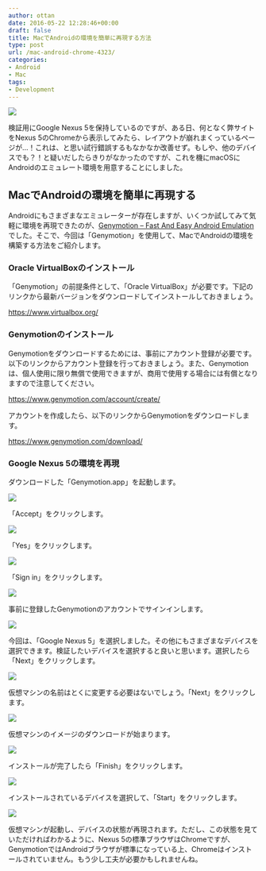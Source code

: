 ```yaml
---
author: ottan
date: 2016-05-22 12:28:46+00:00
draft: false
title: MacでAndroidの環境を簡単に再現する方法
type: post
url: /mac-android-chrome-4323/
categories:
- Android
- Mac
tags:
- Development
---
```


![](/images/2016/05/160522-5741a5e8e420c.jpg)






検証用にGoogle Nexus 5を保持しているのですが、ある日、何となく弊サイトをNexus 5のChromeから表示してみたら、レイアウトが崩れまくっているページが…！これは、と思い試行錯誤するもなかなか改善せず。もしや、他のデバイスでも？！と疑いだしたらきりがなかったのですが、これを機にmacOSにAndroidのエミュレート環境を用意することにしました。





## MacでAndroidの環境を簡単に再現する





Androidにもさまざまなエミュレーターが存在しますが、いくつか試してみて気軽に環境を再現できたのが、[Genymotion – Fast And Easy Android Emulation](https://www.genymotion.com/)でした。そこで、今回は「Genymotion」を使用して、MacでAndroidの環境を構築する方法をご紹介します。





### Oracle VirtualBoxのインストール





「Genymotion」の前提条件として、「Oracle VirtualBox」が必要です。下記のリンクから最新バージョンをダウンロードしてインストールしておきましょう。



https://www.virtualbox.org/



### Genymotionのインストール





Genymotionをダウンロードするためには、事前にアカウント登録が必要です。以下のリンクからアカウント登録を行っておきましょう。また、Genymotionは、個人使用に限り無償で使用できますが、商用で使用する場合には有償となりますので注意してください。



https://www.genymotion.com/account/create/



アカウントを作成したら、以下のリンクからGenymotionをダウンロードします。



https://www.genymotion.com/download/



### Google Nexus 5の環境を再現





ダウンロードした「Genymotion.app」を起動します。





![](/images/2016/05/160522-5741a3c999b0d.png)






「Accept」をクリックします。





![](/images/2016/05/160522-5741a3d043c5e.png)






「Yes」をクリックします。





![](/images/2016/05/160522-5741a3eb0f5df.png)






「Sign in」をクリックします。





![](/images/2016/05/160522-5741a3f9042db.png)






事前に登録したGenymotionのアカウントでサインインします。





![](/images/2016/05/160522-5741a4020ab84.png)






今回は、「Google Nexus 5」を選択しました。その他にもさまざまなデバイスを選択できます。検証したいデバイスを選択すると良いと思います。選択したら「Next」をクリックします。





![](/images/2016/05/160522-5741a40e66a26.png)






仮想マシンの名前はとくに変更する必要はないでしょう。「Next」をクリックします。





![](/images/2016/05/160522-5741a419b121d.png)






仮想マシンのイメージのダウンロードが始まります。





![](/images/2016/05/160522-5741a423c2020.png)






インストールが完了したら「Finish」をクリックします。





![](/images/2016/05/160522-5741a4320af2e.png)






インストールされているデバイスを選択して、「Start」をクリックします。





![](/images/2016/05/160522-5741a43cf03ad.png)






仮想マシンが起動し、デバイスの状態が再現されます。ただし、この状態を見ていただければわかるように、Nexus 5の標準ブラウザはChromeですが、GenymotionではAndroidブラウザが標準になっている上、Chromeはインストールされていません。もう少し工夫が必要かもしれませんね。
